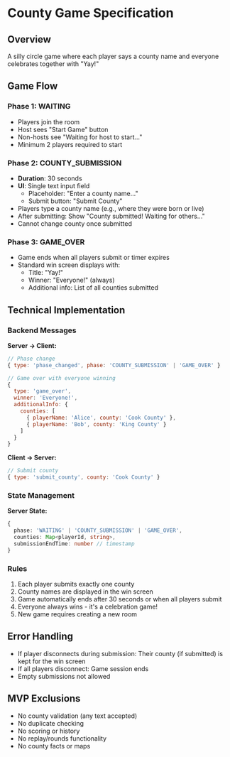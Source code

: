 # County Game Specification

## Overview
A silly circle game where each player says a county name and everyone celebrates together with "Yay!"

## Game Flow

### Phase 1: WAITING
- Players join the room
- Host sees "Start Game" button
- Non-hosts see "Waiting for host to start..."
- Minimum 2 players required to start

### Phase 2: COUNTY_SUBMISSION
- **Duration**: 30 seconds
- **UI**: Single text input field
  - Placeholder: "Enter a county name..."
  - Submit button: "Submit County"
- Players type a county name (e.g., where they were born or live)
- After submitting: Show "County submitted! Waiting for others..."
- Cannot change county once submitted

### Phase 3: GAME_OVER
- Game ends when all players submit or timer expires
- Standard win screen displays with:
  - Title: "Yay!"
  - Winner: "Everyone!" (always)
  - Additional info: List of all counties submitted

## Technical Implementation

### Backend Messages

**Server → Client:**
```javascript
// Phase change
{ type: 'phase_changed', phase: 'COUNTY_SUBMISSION' | 'GAME_OVER' }

// Game over with everyone winning
{ 
  type: 'game_over',
  winner: 'Everyone!',
  additionalInfo: {
    counties: [
      { playerName: 'Alice', county: 'Cook County' },
      { playerName: 'Bob', county: 'King County' }
    ]
  }
}
```

**Client → Server:**
```javascript
// Submit county
{ type: 'submit_county', county: 'Cook County' }
```

### State Management

**Server State:**
```typescript
{
  phase: 'WAITING' | 'COUNTY_SUBMISSION' | 'GAME_OVER',
  counties: Map<playerId, string>,
  submissionEndTime: number // timestamp
}
```

### Rules
1. Each player submits exactly one county
2. County names are displayed in the win screen
3. Game automatically ends after 30 seconds or when all players submit
4. Everyone always wins - it's a celebration game!
5. New game requires creating a new room

## Error Handling
- If player disconnects during submission: Their county (if submitted) is kept for the win screen
- If all players disconnect: Game session ends
- Empty submissions not allowed

## MVP Exclusions
- No county validation (any text accepted)
- No duplicate checking
- No scoring or history
- No replay/rounds functionality
- No county facts or maps